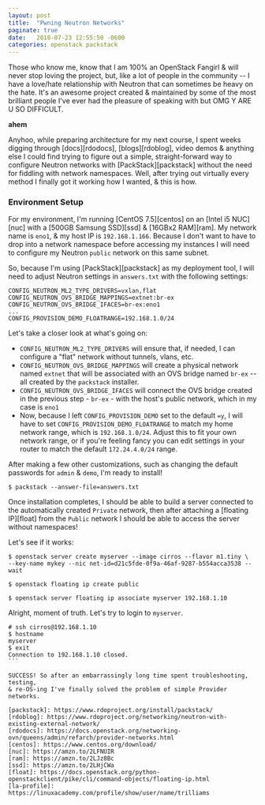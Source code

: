 ```yaml
---
layout: post
title:  "Pwning Neutron Networks"
paginate: true
date:   2018-07-23 12:55:50 -0600
categories: openstack packstack
---
```


Those who know me, know that I am 100% an OpenStack Fangirl & will never stop
loving the project, but, like a lot of people in the community -- I have a
love/hate relationship with Neutron that can sometimes be heavy on
the hate. It's an awesome project created & maintained by some of the most brilliant people I've ever had the pleasure of speaking with but OMG Y ARE U SO DIFFICULT.

**ahem**

Anyhoo, while preparing architecture for my next course, I spent weeks digging
through [docs][rdodocs], [blogs][rdoblog], video demos & anything else I could find trying to figure
out a simple, straight-forward way to configure Neutron networks with [PackStack][packstack] without the need for fiddling with
network namespaces. Well, after trying out virtually every method I finally
got it working how I wanted, & this is how.

### Environment Setup

For my environment, I'm running [CentOS 7.5][centos] on an [Intel i5
NUC][nuc] with a [500GB Samsung SSD][ssd] & [16GBx2 RAM][ram]. My network name is `eno1`, & my host IP is `192.168.1.166`. Because I don't want to have to drop into a network namespace before accessing my instances I will need to configure my Neutron `public` network on this same subnet.

So, because I'm using [PackStack][packstack] as my deployment tool, I will
need to adjust Neutron settings in `answers.txt` with the following settings:

```
CONFIG_NEUTRON_ML2_TYPE_DRIVERS=vxlan,flat
CONFIG_NEUTRON_OVS_BRIDGE_MAPPINGS=extnet:br-ex
CONFIG_NEUTRON_OVS_BRIDGE_IFACES=br-ex:eno1
...
CONFIG_PROVISION_DEMO_FLOATRANGE=192.168.1.0/24
```

Let's take a closer look at what's going on:


- `CONFIG_NEUTRON_ML2_TYPE_DRIVERS` will ensure that, if needed, I can
  configure a "flat" network without tunnels, vlans, etc.
- `CONFIG_NEUTRON_OVS_BRIDGE_MAPPINGS` will create a physical network named
  `extnet` that will be associated with an OVS bridge named `br-ex` -- all
created by the `packstack` installer.
- `CONFIG_NEUTRON_OVS_BRIDGE_IFACES` will connect the OVS bridge created in
  the previous step - `br-ex` - with the host's public network, which in my
case is `eno1`
- Now, because I left `CONFIG_PROVISION_DEMO` set to the default `=y`, I will
  have to set `CONFIG_PROVISION_DEMO_FLOATRANGE` to match my home network
range, which is `192.168.1.0/24`. Adjust this to fit your own network range,
or if you're feeling fancy you can edit settings in your router to match the
default `172.24.4.0/24` range.

After making a few other customizations, such as changing the default
passwords for `admin` & `demo`, I'm ready to install!

```
$ packstack --answer-file=answers.txt
```

Once installation completes, I should be able to build a server connected to
the automatically created `Private` network, then after attaching a [floating
IP][float] from the `Public` network I should be able to access the server
without namespaces!

Let's see if it works:

```
$ openstack server create myserver --image cirros --flavor m1.tiny \
--key-name mykey --nic net-id=d21c5fde-0f9a-46af-9287-b554acca3538 --wait
```

```
$ openstack floating ip create public
```

```
$ openstack server floating ip associate myserver 192.168.1.10
```

Alright, moment of truth. Let's try to login to `myserver`.

````
# ssh cirros@192.168.1.10
$ hostname
myserver
$ exit
Connection to 192.168.1.10 closed.
```

SUCCESS! So after an embarrassingly long time spent troubleshooting, testing,
& re-OS-ing I've finally solved the problem of simple Provider networks.

[packstack]: https://www.rdoproject.org/install/packstack/
[rdoblog]: https://www.rdoproject.org/networking/neutron-with-existing-external-network/
[rdodocs]: https://docs.openstack.org/networking-ovn/queens/admin/refarch/provider-networks.html
[centos]: https://www.centos.org/download/
[nuc]: https://amzn.to/2LFNUIR
[ram]: https://amzn.to/2LJz8Bc
[ssd]: https://amzn.to/2LHjCWa
[float]: https://docs.openstack.org/python-openstackclient/pike/cli/command-objects/floating-ip.html
[la-profile]: https://linuxacademy.com/profile/show/user/name/trilliams
